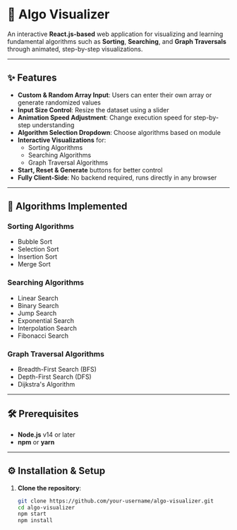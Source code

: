 # 🚀 Algo Visualizer

An interactive **React.js-based** web application for visualizing and learning fundamental algorithms such as **Sorting**, **Searching**, and **Graph Traversals** through animated, step-by-step visualizations.

---

## ✨ Features

- **Custom & Random Array Input**: Users can enter their own array or generate randomized values  
- **Input Size Control**: Resize the dataset using a slider  
- **Animation Speed Adjustment**: Change execution speed for step-by-step understanding  
- **Algorithm Selection Dropdown**: Choose algorithms based on module  
- **Interactive Visualizations** for:
  - Sorting Algorithms  
  - Searching Algorithms  
  - Graph Traversal Algorithms  
- **Start, Reset & Generate** buttons for better control  
- **Fully Client-Side**: No backend required, runs directly in any browser

---

## 🔢 Algorithms Implemented

### Sorting Algorithms
- Bubble Sort  
- Selection Sort  
- Insertion Sort  
- Merge Sort  

### Searching Algorithms
- Linear Search  
- Binary Search  
- Jump Search  
- Exponential Search  
- Interpolation Search  
- Fibonacci Search  

### Graph Traversal Algorithms
- Breadth-First Search (BFS)  
- Depth-First Search (DFS)  
- Dijkstra's Algorithm  

---

## 🛠 Prerequisites

- **Node.js** v14 or later  
- **npm** or **yarn**

---

## ⚙️ Installation & Setup

1. **Clone the repository**:

   ```bash
   git clone https://github.com/your-username/algo-visualizer.git
   cd algo-visualizer
   npm start
   npm install
   
